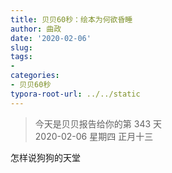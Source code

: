 ```yaml
---
title: 贝贝60秒：绘本为何欲昏睡
author: 曲政
date: '2020-02-06'
slug: 
tags:
- 
categories:
- 贝贝60秒
typora-root-url: ../../static
---
```

> 今天是贝贝报告给你的第 343 天   
> 2020-02-06 星期四 正月十三

怎样说狗狗的天堂

